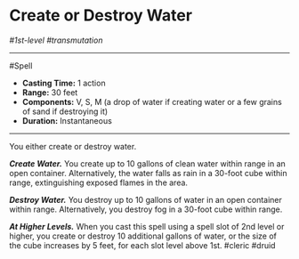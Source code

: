 # Create or Destroy Water
*#1st-level #transmutation*
___ 
#Spell
- **Casting Time:** 1 action
- **Range:** 30 feet
- **Components:** V, S, M (a drop of water if creating water or a few grains of sand if destroying it)
- **Duration:** Instantaneous
---
You either create or destroy water.

***Create Water.*** You create up to 10 gallons of clean water within range in an open container. Alternatively, the water falls as rain in a 30-foot cube within range, extinguishing exposed flames in the area.

***Destroy Water.*** You destroy up to 10 gallons of water in an open container within range. Alternatively, you destroy fog in a 30-foot cube within range.

***At Higher Levels.*** When you cast this spell using a spell slot of 2nd level or higher, you create or destroy 10 additional gallons of water, or the size of the cube increases by 5 feet, for each slot level above 1st.
#cleric
#druid